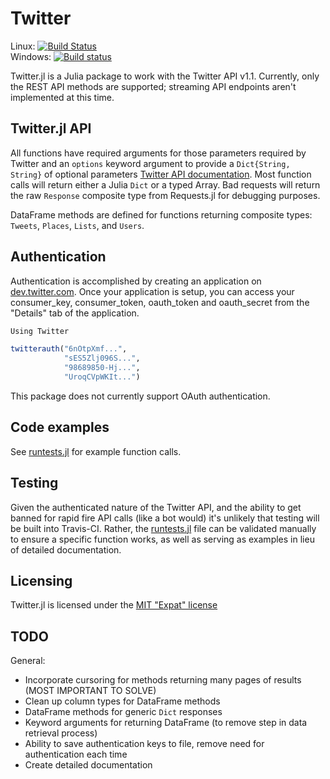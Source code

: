 # Twitter

Linux: [![Build Status](https://travis-ci.org/randyzwitch/Twitter.jl.png)](https://travis-ci.org/randyzwitch/Twitter.jl)
<br>
Windows: [![Build status](https://ci.appveyor.com/api/projects/status/09qykgs7l2fakcvh?svg=true)](https://ci.appveyor.com/project/randyzwitch/twitter-jl)

Twitter.jl is a Julia package to work with the Twitter API v1.1. Currently, only the REST API methods are supported; streaming API endpoints aren't implemented at this time.

## Twitter.jl API

All functions have required arguments for those parameters required by Twitter and an `options` keyword argument to provide a `Dict{String, String}` of optional parameters [Twitter API documentation](https://dev.twitter.com/docs/api/1.1). Most function calls will return either a Julia `Dict` or a typed Array. Bad requests will return the raw `Response` composite type from Requests.jl for debugging purposes.

DataFrame methods are defined for functions returning composite types: `Tweets`, `Places`, `Lists`, and `Users`.

## Authentication

Authentication is accomplished by creating an application on [dev.twitter.com](https://dev.twitter.com). Once your application is setup, you can access your consumer_key, consumer_token, oauth_token and oauth_secret from the "Details" tab of the application.

```julia
Using Twitter

twitterauth("6nOtpXmf...",
            "sES5Zlj096S...",
            "98689850-Hj...",
            "UroqCVpWKIt...")
```

This package does not currently support OAuth authentication.

## Code examples

See [runtests.jl](https://github.com/randyzwitch/Twitter.jl/blob/master/test/runtests.jl) for example function calls.

## Testing

Given the authenticated nature of the Twitter API, and the ability to get banned for rapid fire API calls (like a bot would) it's unlikely that testing will be built into Travis-CI. Rather, the [runtests.jl](https://github.com/randyzwitch/Twitter.jl/blob/master/test/runtests.jl) file can be validated manually to ensure a specific function works, as well as serving as examples in lieu of detailed documentation.

## Licensing

Twitter.jl is licensed under the [MIT "Expat" license](https://github.com/randyzwitch/Twitter.jl/blob/master/LICENSE.md)

## TODO

General:
- Incorporate cursoring for methods returning many pages of results (MOST IMPORTANT TO SOLVE)
- Clean up column types for DataFrame methods
- DataFrame methods for generic `Dict` responses
- Keyword arguments for returning DataFrame (to remove step in data retrieval process)
- Ability to save authentication keys to file, remove need for authentication each time
- Create detailed documentation
